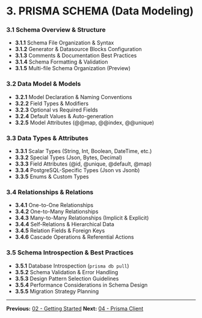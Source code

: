 # 3. PRISMA SCHEMA (Data Modeling)

### 3.1 Schema Overview & Structure

- **3.1.1** Schema File Organization & Syntax
- **3.1.2** Generator & Datasource Blocks Configuration
- **3.1.3** Comments & Documentation Best Practices
- **3.1.4** Schema Formatting & Validation
- **3.1.5** Multi-file Schema Organization (Preview)

### 3.2 Data Model & Models

- **3.2.1** Model Declaration & Naming Conventions
- **3.2.2** Field Types & Modifiers
- **3.2.3** Optional vs Required Fields
- **3.2.4** Default Values & Auto-generation
- **3.2.5** Model Attributes (@@map, @@index, @@unique)

### 3.3 Data Types & Attributes

- **3.3.1** Scalar Types (String, Int, Boolean, DateTime, etc.)
- **3.3.2** Special Types (Json, Bytes, Decimal)
- **3.3.3** Field Attributes (@id, @unique, @default, @map)
- **3.3.4** PostgreSQL-Specific Types (Json vs Jsonb)
- **3.3.5** Enums & Custom Types

### 3.4 Relationships & Relations

- **3.4.1** One-to-One Relationships
- **3.4.2** One-to-Many Relationships
- **3.4.3** Many-to-Many Relationships (Implicit & Explicit)
- **3.4.4** Self-Relations & Hierarchical Data
- **3.4.5** Relation Fields & Foreign Keys
- **3.4.6** Cascade Operations & Referential Actions

### 3.5 Schema Introspection & Best Practices

- **3.5.1** Database Introspection (`prisma db pull`)
- **3.5.2** Schema Validation & Error Handling
- **3.5.3** Design Pattern Selection Guidelines
- **3.5.4** Performance Considerations in Schema Design
- **3.5.5** Migration Strategy Planning

---

**Previous:** [02 - Getting Started](./02-getting-started.md)
**Next:** [04 - Prisma Client](./04-prisma-client.md)